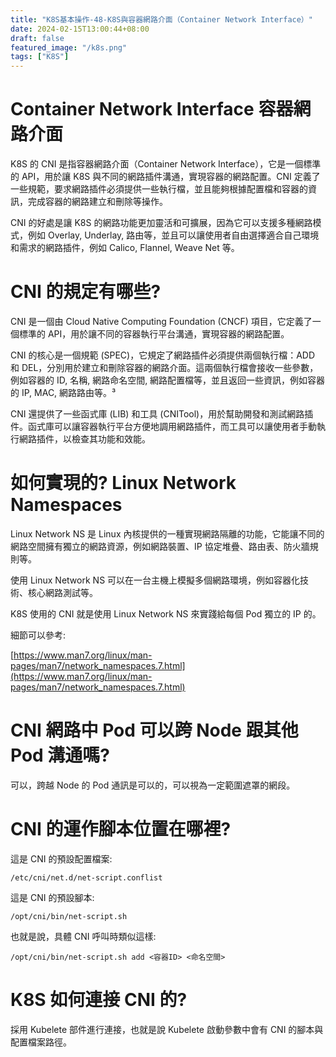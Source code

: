 ```yaml
---
title: "K8S基本操作-48-K8S與容器網路介面（Container Network Interface）"
date: 2024-02-15T13:00:44+08:00
draft: false
featured_image: "/k8s.png"
tags: ["K8S"]
---
```


# Container Network Interface 容器網路介面

K8S 的 CNI 是指容器網路介面（Container Network Interface），它是一個標準的 API，用於讓 K8S 與不同的網路插件溝通，實現容器的網路配置。CNI 定義了一些規範，要求網路插件必須提供一些執行檔，並且能夠根據配置檔和容器的資訊，完成容器的網路建立和刪除等操作。

CNI 的好處是讓 K8S 的網路功能更加靈活和可擴展，因為它可以支援多種網路模式，例如 Overlay, Underlay, 路由等，並且可以讓使用者自由選擇適合自己環境和需求的網路插件，例如 Calico, Flannel, Weave Net 等。

# CNI 的規定有哪些?

CNI 是一個由 Cloud Native Computing Foundation (CNCF) 項目，它定義了一個標準的 API，用於讓不同的容器執行平台溝通，實現容器的網路配置。

CNI 的核心是一個規範 (SPEC)，它規定了網路插件必須提供兩個執行檔：ADD 和 DEL，分別用於建立和刪除容器的網路介面。這兩個執行檔會接收一些參數，例如容器的 ID, 名稱, 網路命名空間, 網路配置檔等，並且返回一些資訊，例如容器的 IP, MAC, 網路路由等。³

CNI 還提供了一些函式庫 (LIB) 和工具 (CNITool)，用於幫助開發和測試網路插件。函式庫可以讓容器執行平台方便地調用網路插件，而工具可以讓使用者手動執行網路插件，以檢查其功能和效能。

# 如何實現的? Linux Network Namespaces

Linux Network NS 是 Linux 內核提供的一種實現網路隔離的功能，它能讓不同的網路空間擁有獨立的網路資源，例如網路裝置、IP 協定堆疊、路由表、防火牆規則等。

使用 Linux Network NS 可以在一台主機上模擬多個網路環境，例如容器化技術、核心網路測試等。

K8S 使用的 CNI 就是使用 Linux Network NS 來實踐給每個 Pod 獨立的 IP 的。

細節可以參考:

[https://www.man7.org/linux/man-pages/man7/network_namespaces.7.html](https://www.man7.org/linux/man-pages/man7/network_namespaces.7.html)

# CNI 網路中 Pod 可以跨 Node 跟其他 Pod 溝通嗎?

可以，跨越 Node 的 Pod 通訊是可以的，可以視為一定範圍遮罩的網段。

# CNI 的運作腳本位置在哪裡?

這是 CNI 的預設配置檔案:

```
/etc/cni/net.d/net-script.conflist
```

這是 CNI 的預設腳本:

```
/opt/cni/bin/net-script.sh
```

也就是說，具體 CNI 呼叫時類似這樣:

```
/opt/cni/bin/net-script.sh add <容器ID> <命名空間>
```

# K8S 如何連接 CNI 的?

採用 Kubelete 部件進行連接，也就是說 Kubelete 啟動參數中會有 CNI 的腳本與配置檔案路徑。